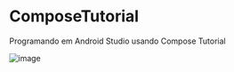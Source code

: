 # ComposeTutorial
Programando em Android Studio usando Compose Tutorial 

![image](https://user-images.githubusercontent.com/99426704/198094028-5af1e132-e568-4748-bd43-bf6e956d1e59.png)
